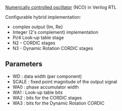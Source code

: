 [Numerically controlled oscillator](https://en.wikipedia.org/wiki/Numerically_controlled_oscillator) (NCO) in Verilog RTL

Configurable hybrid implementation:
  * complex output {Im, Re}
  * Integer (2's complement) implementation
  * Pi/4 Look-up table stage
  * N2 - CORDIC stages
  * N3 - Dynamic Rotation CORDIC stages

## Parameters
  * WD : data width (per component)
  * SCALE : fixed point magnitude of the output signal
  * WA0 : phase accumulator width
  * WA1 : Look-up table bits
  * WA2 : bits for the CORDIC stages
  * WA3 : bits for the Dynamic Rotation CORDIC
